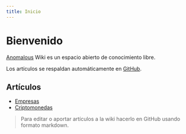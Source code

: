 ```yaml
---
title: Inicio
---
```


# Bienvenido

[Anomalous](https://anomalous.xyz) Wiki es un espacio abierto de conocimiento libre. 

Los artículos se respaldan automáticamente en [GitHub](https://github.com/anomalouscode).

## Artículos

- [Empresas](/empresas)
- [Criptomonedas](/criptomonedas)

> Para editar o aportar artículos a la wiki hacerlo en GitHub usando formato markdown. 

